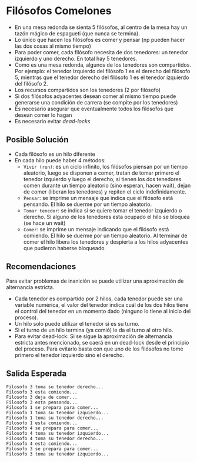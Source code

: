 # Filósofos Comelones

- En una mesa redonda se sienta 5 filósofos, al centro de la mesa hay un tazón mágico de espagueti (que nunca se termina).
- Lo único que hacen los filósofos es comer y pensar (np pueden hacer las dos cosas al mismo tiempo)
- Para poder comer, cada filósofo necesita de dos tenedores: un tenedor izquierdo y uno derecho. En total hay 5 tenedores.
- Como es una mesa redonda, algunos de los tenedores son compartidos. Por ejemplo: el tenedor izquierdo del filósofo 1 es el derecho del filósofo 5, mientras que el tenedor derecho del filósofo 1 es el tenedor izquierdo del filósofo 2.
- Los recursos compartidos son los tenedores (2 por filósofo)
- Si dos filósofos adyacentes desean comer al mismo tiempo
puede generarse una condición de carrera (se compite por los
tenedores)
- Es necesario asegurar que eventualmente todos los filósofos
que desean comer lo hagan
- Es necesario evitar _dead-locks_

## Posible Solución

- Cada filósofo es un hilo diferente
- En cada hilo puede haber 4 métodos:
  - `Vivir (run)`: es un ciclo infinito, los filósofos piensan por un
tiempo aleatorio, luego se disponen a comer, tratan de tomar
primero el tenedor izquierdo y luego el derecho, si tienen los
dos tenedores comen durante un tiempo aleatorio (sino
esperan, hacen wait), dejan de comer (liberan los tenedores) y
repiten el ciclo indefinidamente.
  - `Pensar`: se imprime un mensaje que indica que el filósofo
está pensando. El hilo se duerme por un tiempo aleatorio.
  - `Tomar tenedor`: se indica si se quiere tomar el
tenedor izquierdo o derecho. Si alguno de los tenedores
esta ocupado el hilo se bloquea (se hace un wait)
  - `Comer`: se imprime un mensaje indicando que el
filósofo está comiendo. El hilo se duerme por un tiempo
aleatorio. Al terminar de comer el hilo libera los
tenedores y despierta a los hilos adyacentes que
pudieron haberse bloqueado

## Recomendaciones

Para evitar problemas de inanición se puede utilizar una
aproximación de alternancia estricta.
  - Cada tenedor es compartido por 2 hilos, cada tenedor
  puede ser una variable numérica, el valor del tenedor indica
  cuál de los dos hilos tiene el control del tenedor en un
  momento dado (ninguno lo tiene al inicio del proceso).
  - Un hilo solo puede utilizar el tenedor si es su turno.
  - Si el turno de un hilo termina (ya comió) le da el turno al
  otro hilo.
  - Para evitar dead-lock: Si se sigue la aproximación de
  alternancia estricta antes mencionado, se caerá en un
  dead-lock desde el principio del proceso. Para evitarlo
  basta con que uno de los filósofos no tome primero el
  tenedor izquierdo sino el derecho.

## Salida Esperada

```output
Filosofo 3 toma su tenedor derecho...
Filosofo 3 esta comiendo...
Filosofo 3 deja de comer...
Filosofo 3 esta pensando...
Filosofo 1 se prepara para comer...
Filosofo 1 toma su tenedor izquierdo...
Filosofo 1 toma su tenedor derecho...
Filosofo 1 esta comiendo...
Filosofo 4 se prepara para comer...
Filosofo 4 toma su tenedor izquierdo...
Filosofo 4 toma su tenedor derecho...
Filosofo 4 esta comiendo...
Filosofo 3 se prepara para comer...
Filosofo 3 toma su tenedor izquierdo...
```